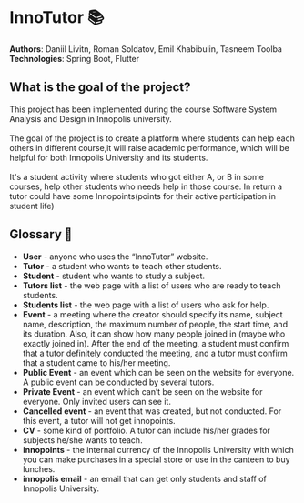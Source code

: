 # InnoTutor 📚
**Authors**: Daniil Livitn, Roman Soldatov, Emil Khabibulin, Tasneem Toolba
<br>
**Technologies**: Spring Boot, Flutter
## What is the goal of the project?
This project has been implemented during the course Software System Analysis and Design in Innopolis university.
<br>
<br>
The goal of the project is to create a platform where students can help each others in different course,it will raise academic performance, which will be helpful for both Innopolis University and its students.  
<br>
It's a student activity where students who got either A, or B in some courses, help other students who needs help in those course. In return a tutor could have some Innopoints(points for their active participation in student life)
<br>
## Glossary 📝
* **User** - anyone who uses the “InnoTutor” website. <br>
* **Tutor** - a student who wants to teach other students. <br>
* **Student** - student who wants to study a subject. <br>
* **Tutors list** - the web page with a list of users who are ready to teach students. <br>
* **Students list** - the web page with a list of users who ask for help.<br>
* **Event** - a meeting where the creator should specify its name, subject name,  description, the maximum number of people, the start time, and its duration. Also, it can show how many people joined in (maybe who exactly joined in). After the end of the meeting, a student must confirm that a tutor definitely conducted the meeting, and a tutor must confirm that a student came to his/her meeting.<br>
* **Public Event** - an event which can be seen on the website for everyone. A public event can be conducted by several tutors.<br>
* **Private Event** - an event which can’t be seen on the website for everyone. Only invited users can see it.<br>
* **Cancelled event** - an event that was created, but not conducted. For this event, a tutor will not get innopoints.<br>
* **CV** - some kind of portfolio. A tutor can include his/her grades for subjects he/she wants to teach.<br>
* **innopoints** - the internal currency of the Innopolis University with which you can make purchases in a special store or use in the canteen to buy lunches.<br>
* **innopolis email** - an email that can get only students and staff of Innopolis University. <br>

